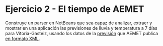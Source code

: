# Ejercicio 2 - El tiempo de AEMET

Construye un parser en NetBeans que sea capaz de analizar, extraer y mostrar en una aplicación las previsiones de lluvia y temperatura a 7 días para Vitoria-Gasteiz, usando los datos de la [previsión](http://www.aemet.es/es/eltiempo/prediccion/municipios/vitoria-gasteiz-id01059) que AEMET publica [en formato XML](http://www.aemet.es/xml/municipios/localidad_01059.xml).